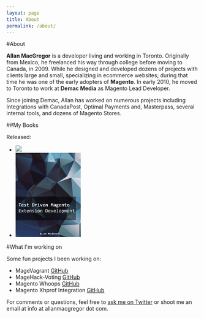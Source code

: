 ```yaml
---
layout: page
title: About
permalink: /about/
---
```


#About

**Allan MacGregor** is a developer living and working in Toronto. Originally from Mexico, he freelanced his way through college before moving to Canada, in 2009. While he designed and developed dozens of projects with clients large and small, specializing in ecommerce websites; during that time he was one of the early adopters of **Magento**. In early 2010, he moved to Toronto to work at **Demac Media** as Magento Lead Developer.

Since joining Demac, Allan has worked on numerous projects including Integrations with CanadaPost, Optimal Payments and, Masterpass, several internal tools, and dozens of Magento Stores.

##My Books

Released:

<ul class="vertical">
<li><a href="http://www.amazon.com/dp/1782163069/?tag=coderoncode"><img src="http://magedevguide.com/images/3060os_cover.png?1364947366"></a></li>
<li><a href="http://http://coderoncode.com/books/magetdd.html"><img width="170" src="/assets/book_images/magetdd_title_v2.png"></a></li>
</ul>


#What I'm working on

Some fun projects I been working on:

<ul>
<li>MageVagrant <a href="https://github.com/amacgregor/MageVagrant">GitHub</a></li>
<li>MageHack-Voting <a href="https://github.com/amacgregor/MageHack-Voting">GitHub</a></li>
<li>Magento Whoops <a href="https://github.com/amacgregor/magento-whoops">GitHub</a></li>
<li>Magento Xhprof Integration <a href="https://github.com/amacgregor/magento-xhprof">GitHub</a></li>
</ul>

For comments or questions, feel free to [ask me on Twitter](http://twitter.com/allanmacgregor) or shoot me an email at info at allanmacgregor dot com.
